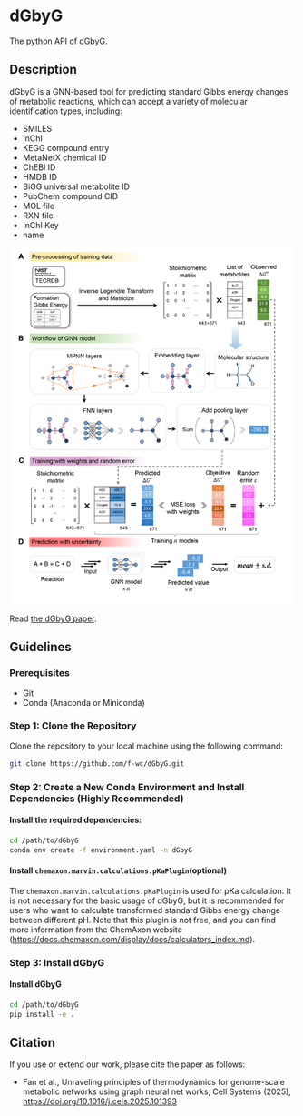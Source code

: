 # dGbyG
The python API of dGbyG.

## Description
dGbyG is a GNN-based tool for predicting standard Gibbs energy changes of metabolic reactions, which can accept a variety of molecular identification
types, including: 

- SMILES
- InChI
- KEGG compound entry
- MetaNetX chemical ID
- ChEBI ID
- HMDB ID
- BiGG universal metabolite ID
- PubChem compound CID
- MOL file
- RXN file
- InChI Key
- name

<div align="center">
  <img src="dGbyG_model.png" alt="花朵" width="600">
</div>

Read [the dGbyG paper](https://doi.org/10.1016/j.cels.2025.101393).


## Guidelines
### Prerequisites
- Git
- Conda (Anaconda or Miniconda)

### Step 1: Clone the Repository
Clone the repository to your local machine using the following command:

```bash
git clone https://github.com/f-wc/dGbyG.git
```

### Step 2: Create a New Conda Environment and Install Dependencies (Highly Recommended)
#### Install the required dependencies:
```bash
cd /path/to/dGbyG
conda env create -f environment.yaml -n dGbyG
```

#### Install `chemaxon.marvin.calculations.pKaPlugin`(optional)
The `chemaxon.marvin.calculations.pKaPlugin` is used for pKa calculation. It is not necessary for the basic usage of dGbyG, but it is recommended for users who want to calculate transformed standard Gibbs energy change between different pH. Note that this plugin is not free, and you can find more information from the ChemAxon website (https://docs.chemaxon.com/display/docs/calculators_index.md).


### Step 3: Install dGbyG
#### Install dGbyG
```bash
cd /path/to/dGbyG
pip install -e .
```


## Citation
If you use or extend our work, please cite the paper as follows:  
- Fan et al., Unraveling principles of thermodynamics for genome-scale metabolic networks using graph neural net
works, Cell Systems (2025), https://doi.org/10.1016/j.cels.2025.101393